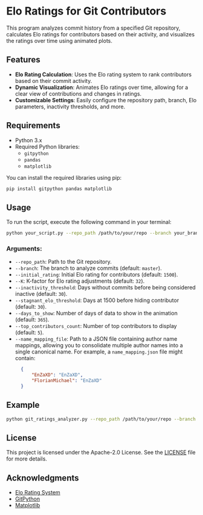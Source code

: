 # Elo Ratings for Git Contributors

This program analyzes commit history from a specified Git repository, calculates Elo ratings for contributors based on their activity, and visualizes the ratings over time using animated plots.

## Features

- **Elo Rating Calculation**: Uses the Elo rating system to rank contributors based on their commit activity.
- **Dynamic Visualization**: Animates Elo ratings over time, allowing for a clear view of contributions and changes in ratings.
- **Customizable Settings**: Easily configure the repository path, branch, Elo parameters, inactivity thresholds, and more.

## Requirements

- Python 3.x
- Required Python libraries:
  - `gitpython`
  - `pandas`
  - `matplotlib`

You can install the required libraries using pip:

```bash
pip install gitpython pandas matplotlib
```

## Usage

To run the script, execute the following command in your terminal:

```bash
python your_script.py --repo_path /path/to/your/repo --branch your_branch_name --initial_rating 1500 --K 32 --inactivity_threshold 30 --stagnant_elo_threshold 30 --days_to_show 365 --top_contributors_count 5 --name_mapping_file name_mapping.json
```

### Arguments:

- `--repo_path`: Path to the Git repository.
- `--branch`: The branch to analyze commits (default: `master`).
- `--initial_rating`: Initial Elo rating for contributors (default: `1500`).
- `--K`: K-factor for Elo rating adjustments (default: `32`).
- `--inactivity_threshold`: Days without commits before being considered inactive (default: `30`).
- `--stagnant_elo_threshold`: Days at 1500 before hiding contributor (default: `30`).
- `--days_to_show`: Number of days of data to show in the animation (default: `365`).
- `--top_contributors_count`: Number of top contributors to display (default: `5`).
- `--name_mapping_file`: Path to a JSON file containing author name mappings, allowing you to consolidate multiple author names into a single canonical name. For example, a `name_mapping.json` file might contain:
  ```json
	{
		"EnZaXD": "EnZaXD",
		"FlorianMichael": "EnZaXD"
	}
  ```

## Example

```bash
python git_ratings_analyzer.py --repo_path /path/to/your/repo --branch main --initial_rating 1500 --K 32 --inactivity_threshold 30 --stagnant_elo_threshold 30 --days_to_show 365 --top_contributors_count 5 --name_mapping_file name_mapping.json
```

## License

This project is licensed under the Apache-2.0 License. See the [LICENSE](LICENSE) file for more details.

## Acknowledgments

- [Elo Rating System](https://en.wikipedia.org/wiki/Elo_rating_system)
- [GitPython](https://gitpython.readthedocs.io/)
- [Matplotlib](https://matplotlib.org/)